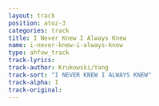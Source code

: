 ```yaml
---
layout: track
position: atoz-3
categories: track
title: I Never Knew I Always Knew
name: i-never-knew-i-always-knew
type: ahfow_track
track-lyrics: 
track-author: Krukowski/Yang
track-sort: "I NEVER KNEW I ALWAYS KNEW"
track-alpha: I
track-original: 
---
```


